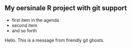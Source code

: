 ## My oersinale R project with git support
* first item in the agenda
* second item
* and so forth

Hello. This is a message from friendly git ghosts.